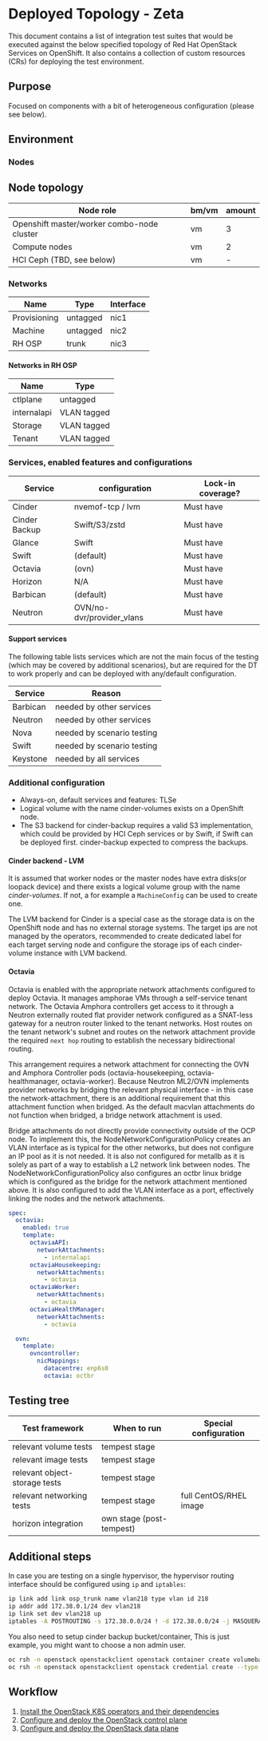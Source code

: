 # Deployed Topology - Zeta

This document contains a list of integration test suites that would be
executed against the below specified topology of Red Hat OpenStack Services
on OpenShift. It also contains a collection of custom resources (CRs) for
deploying the test environment.

## Purpose

Focused on components with a bit of heterogeneous configuration (please see below).

## Environment

### Nodes


## Node topology
| Node role                                        | bm/vm | amount |
| ------------------------------------------------ | ----- | ------ |
| Openshift master/worker combo-node cluster       | vm    | 3      |
| Compute nodes                                    | vm    | 2      |
| HCI Ceph (TBD, see below)                        | vm    | -      |

### Networks

| Name | Type | Interface |
| ---- | ---- | --------- |
| Provisioning | untagged | nic1 |
| Machine | untagged | nic2 |
| RH OSP | trunk | nic3 |

#### Networks in RH OSP

| Name | Type |
| ---- | ---- |
| ctlplane | untagged |
| internalapi | VLAN tagged |
| Storage | VLAN tagged |
| Tenant | VLAN tagged |

### Services, enabled features and configurations

| Service          | configuration             | Lock-in coverage?  |
| ---------------- | ------------------------- | ------------------ |
| Cinder           | nvemof-tcp / lvm          | Must have          |
| Cinder Backup    | Swift/S3/zstd             | Must have          |
| Glance           | Swift                     | Must have          |
| Swift            | (default)                 | Must have          |
| Octavia          | (ovn)                     | Must have          |
| Horizon          | N/A                       | Must have          |
| Barbican         | (default)                 | Must have          |
| Neutron          | OVN/no-dvr/provider_vlans | Must have          |

#### Support services

The following table lists services which are not the main focus of the testing
(which may be covered by additional scenarios), but are required for the DT to
work properly and can be deployed with any/default configuration.

| Service          | Reason                     |
| ---------------- |--------------------------- |
| Barbican         | needed by other services   |
| Neutron          | needed by other services   |
| Nova             | needed by scenario testing |
| Swift            | needed by scenario testing |
| Keystone         | needed by all services     |

### Additional configuration

- Always-on, default services and features: TLSe
- Logical volume with the name cinder-volumes exists on a OpenShift node.
- The S3 backend for cinder-backup requires a valid S3 implementation, which could be provided by HCI Ceph services or by Swift, if Swift can be deployed first.
cinder-backup expected to compress the backups.

#### Cinder backend - LVM

It is assumed that worker nodes or the master nodes have extra disks(or loopack device)
and there exists a logical volume group with the name *cinder-volumes*. If not, a
for example a `MachineConfig` can be used to create one.

The LVM backend for Cinder is a special case as the storage data is on the
OpenShift node and has no external storage systems. The target ips are not managed by
the operators, recommended to create dedicated label for each target serving node
and configure the storage ips of each cinder-volume instance with LVM backend.


#### Octavia

Octavia is enabled with the appropriate network attachments configured to
deploy Octavia. It manages amphorae VMs through a self-service tenant network.
The Octavia Amphora controllers get access to it through a Neutron externally
routed flat provider network configured as a SNAT-less gateway for a neutron
router linked to the tenant networks. Host routes on the tenant network's
subnet and routes on the network attachment provide the required `next hop`
routing to establish the necessary bidirectional routing.

This arrangement requires a network attachment for connecting the OVN and
Amphora Controller pods (octavia-housekeeping, octavia-healthmanager,
octavia-worker). Because Neutron ML2/OVN implements provider networks by
bridging the relevant physical interface - in this case the network-attachment,
there is an additional requirement that this attachment function when
bridged. As the default macvlan attachments do not function when bridged, a
bridge network attachment is used.

Bridge attachments do not directly provide connectivity outside of the OCP
node. To implement this, the NodeNetworkConfigurationPolicy creates an VLAN
interface as is typical for the other networks, but does not configure an IP
pool as it is not needed. It is also not configured for metallb as it is solely
as part of a way to establish a L2 network link between nodes. The
NodeNetworkConfigurationPolicy also configures an octbr linux bridge which is
configured as the bridge for the network attachment mentioned above. It is also
configured to add the VLAN interface as a port, effectively linking the nodes
and the network attachments.

```YAML
spec:
  octavia:
    enabled: true
    template:
      octaviaAPI:
        networkAttachments:
          - internalapi
      octaviaHousekeeping:
        networkAttachments:
          - octavia
      octaviaWorker:
        networkAttachments:
          - octavia
      octaviaHealthManager:
        networkAttachments:
          - octavia

  ovn:
    template:
      ovncontroller:
        nicMappings:
          datacentre: enp6s0
          octavia: octbr
```

## Testing tree

| Test framework   | When to run          | Special configuration |
| ---------------- | -------------------- | ----------------------|
| relevant volume tests | tempest stage |           |
| relevant image tests  | tempest stage |           |
| relevant object-storage tests  | tempest stage |           |
| relevant networking tests | tempest stage | full CentOS/RHEL image  |
| horizon integration   | own stage (post-tempest)|           |

## Additional steps

In case you are testing on a single hypervisor,  the hypervisor routing interface should be configured using `ip` and `iptables`:
```bash
ip link add link osp_trunk name vlan218 type vlan id 218
ip addr add 172.38.0.1/24 dev vlan218
ip link set dev vlan218 up
iptables -A POSTROUTING -s 172.38.0.0/24 ! -d 172.38.0.0/24 -j MASQUERADE -t nat
```

You also need to setup cinder backup bucket/container,
This is just example, you might want to choose a non admin user.
```bash
oc rsh -n openstack openstackclient openstack container create volumebackups
oc rsh -n openstack openstackclient openstack credential create --type ec2 --project admin admin '{"access": "example", "secret": "example"}'
```

## Workflow

1. [Install the OpenStack K8S operators and their dependencies](../../common/README.md)
2. [Configure and deploy the OpenStack control plane](control-plane.md)
3. [Configure and deploy the OpenStack data plane](data-plane.md)
